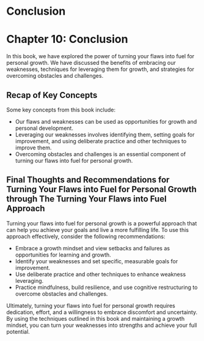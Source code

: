 # Conclusion

Chapter 10: Conclusion
======================

In this book, we have explored the power of turning your flaws into fuel for personal growth. We have discussed the benefits of embracing our weaknesses, techniques for leveraging them for growth, and strategies for overcoming obstacles and challenges.

Recap of Key Concepts
---------------------

Some key concepts from this book include:

* Our flaws and weaknesses can be used as opportunities for growth and personal development.
* Leveraging our weaknesses involves identifying them, setting goals for improvement, and using deliberate practice and other techniques to improve them.
* Overcoming obstacles and challenges is an essential component of turning our flaws into fuel for personal growth.

Final Thoughts and Recommendations for Turning Your Flaws into Fuel for Personal Growth through The Turning Your Flaws into Fuel Approach
-----------------------------------------------------------------------------------------------------------------------------------------

Turning your flaws into fuel for personal growth is a powerful approach that can help you achieve your goals and live a more fulfilling life. To use this approach effectively, consider the following recommendations:

* Embrace a growth mindset and view setbacks and failures as opportunities for learning and growth.
* Identify your weaknesses and set specific, measurable goals for improvement.
* Use deliberate practice and other techniques to enhance weakness leveraging.
* Practice mindfulness, build resilience, and use cognitive restructuring to overcome obstacles and challenges.

Ultimately, turning your flaws into fuel for personal growth requires dedication, effort, and a willingness to embrace discomfort and uncertainty. By using the techniques outlined in this book and maintaining a growth mindset, you can turn your weaknesses into strengths and achieve your full potential.